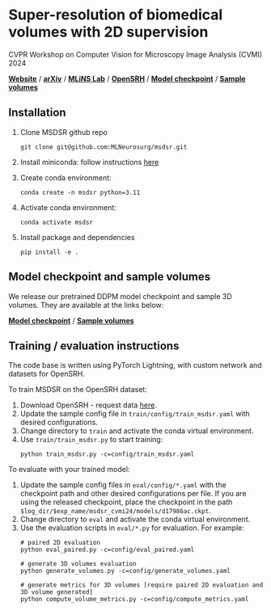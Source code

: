 # Super-resolution of biomedical volumes with 2D supervision

CVPR Workshop on Computer Vision for Microscopy Image Analysis (CVMI) 2024

[**Website**](https://mlins.org/msdsr/) /
[**arXiv**](https://arxiv.org/abs/2404.09425) /
[**MLiNS Lab**](https://mlins.org/) /
[**OpenSRH**](https://github.com/MLNeurosurg/opensrh) /
[**Model checkpoint**](https://www.dropbox.com/scl/fi/3c5nd7gax3a67o78kdatz/msdsr_cvmi24_checkpoint.tgz?rlkey=t455yr8led8e81dir5cmchiy2&dl=0) /
[**Sample volumes**](https://www.dropbox.com/scl/fo/vb4qrs9jm8duymbjp7t4s/AF0eIYF_Jd0hg0pMzR-qPWc?rlkey=kezu8shqsx6wgcd0lh9xtl1h9&dl=0)

## Installation

1. Clone MSDSR github repo
    ```console
    git clone git@github.com:MLNeurosurg/msdsr.git
    ```
2. Install miniconda: follow instructions
    [here](https://docs.conda.io/en/latest/miniconda.html)

3. Create conda environment:
    ```console
    conda create -n msdsr python=3.11
    ```
4. Activate conda environment:
    ```console
    conda activate msdsr
    ```
6. Install package and dependencies
    ```console
    pip install -e .
    ```

## Model checkpoint and sample volumes
We release our pretrained DDPM model checkpoint and sample 3D volumes. They are available at the links below:

[**Model checkpoint**](https://www.dropbox.com/scl/fi/3c5nd7gax3a67o78kdatz/msdsr_cvmi24_checkpoint.tgz?rlkey=t455yr8led8e81dir5cmchiy2&dl=0) /
[**Sample volumes**](https://www.dropbox.com/scl/fo/vb4qrs9jm8duymbjp7t4s/AF0eIYF_Jd0hg0pMzR-qPWc?rlkey=kezu8shqsx6wgcd0lh9xtl1h9&dl=0)

## Training / evaluation instructions

The code base is written using PyTorch Lightning, with custom network and datasets for OpenSRH.

To train MSDSR on the OpenSRH dataset:

1. Download OpenSRH - request data [here](https://opensrh.mlins.org).
2. Update the sample config file in `train/config/train_msdsr.yaml` with
    desired configurations.
3. Change directory to `train` and activate the conda virtual environment.
4. Use `train/train_msdsr.py` to start training:
    ```console
    python train_msdsr.py -c=config/train_msdsr.yaml
    ```

To evaluate with your trained model:
1. Update the sample config files in `eval/config/*.yaml` with
    the checkpoint path and other desired configurations per file.
    If you are using the released checkpoint, place the checkpoint in the path `$log_dir/$exp_name/msdsr_cvmi24/models/d17986ac.ckpt`.
2. Change directory to `eval` and activate the conda virtual environment.
3. Use the evaluation scripts in `eval/*.py` for evaluation. For example:
    ```console
    # paired 2D evaluation
    python eval_paired.py -c=config/eval_paired.yaml

    # generate 3D volumes evaluation
    python generate_volumes.py -c=config/generate_volumes.yaml

    # generate metrics for 3D volumes [require paired 2D evaluation and 3D volume generated]
    python compute_volume_metrics.py -c=config/compute_metrics.yaml
    ```
